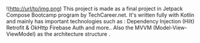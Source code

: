 !([http://url/to/img.png](https://user-images.githubusercontent.com/25181517/185062810-7ee0c3d2-17f2-4a98-9d8a-a9576947692b.png))  This project is made as a final project in Jetpack Compose Bootcamp program by TechCareer.net.
It's written fully with Kotlin and mainly has important technologies such as :
Dependency Injection (Hilt)
Retrofit & OkHttp
Firebase Auth
and more..
Also the MVVM (Model-View-ViewModel) as the architecture structure .
